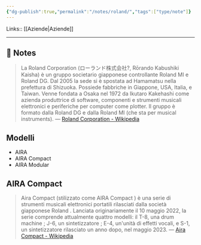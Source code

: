 ```yaml
---
{"dg-publish":true,"permalink":"/notes/roland/","tags":["type/note"]}
---
```


Links:: [[Aziende\|Aziende]]

---

## 📝 Notes

> La Roland Corporation (ローランド株式会社?, Rōrando Kabushiki Kaisha) è un gruppo societario giapponese controllante Roland MI e Roland DG. Dal 2005 la sede si è spostata ad Hamamatsu nella prefettura di Shizuoka. Possiede fabbriche in Giappone, USA, Italia, e Taiwan. Venne fondata a Osaka nel 1972 da Ikutaro Kakehashi come azienda produttrice di software, componenti e strumenti musicali elettronici e periferiche per computer come plotter. Il gruppo è formato dalla Roland DG e dalla Roland MI (che sta per musical instruments). — [Roland Corporation - Wikipedia](https://it.wikipedia.org/wiki/Roland_Corporation)



## Modelli 

- AIRA
- AIRA Compact
- AIRA Modular


## AIRA Compact 

> Aira Compact (stilizzato come AIRA Compact ) è una serie di strumenti musicali elettronici portatili rilasciati dalla società giapponese Roland . Lanciata originariamente il 10 maggio 2022, la serie comprende attualmente quattro modelli: il T-8, una drum machine ; J-6, un sintetizzatore ; E-4, un'unità di effetti vocali, e S-1, un sintetizzatore rilasciato un anno dopo, nel maggio 2023. — [Aira Compact - Wikipedia](https://en.wikipedia.org/wiki/Aira_Compact)



